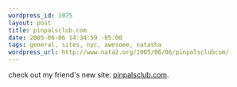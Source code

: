 ```yaml
--- 
wordpress_id: 1075
layout: post
title: pinpalsclub.com
date: 2005-06-06 14:34:59 -05:00
tags: general, sites, nyc, awesome, natasha
wordpress_url: http://www.nata2.org/2005/06/06/pinpalsclubcom/
---
```

check out my friend's new site: <a href="http://pinpalsclub.com/">pinpalsclub.com</a>.
